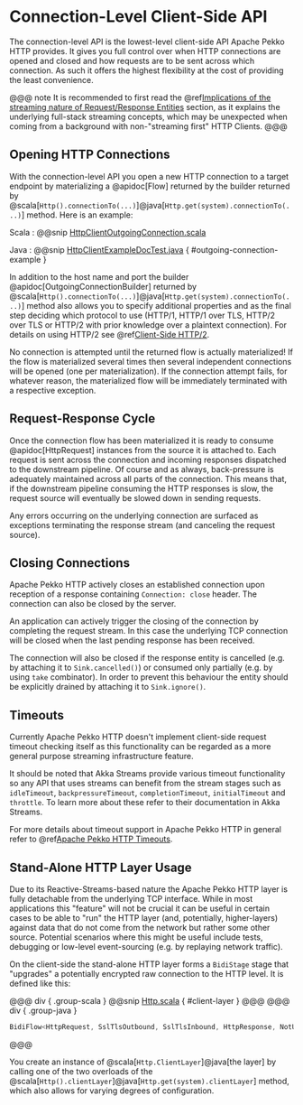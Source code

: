 # Connection-Level Client-Side API

The connection-level API is the lowest-level client-side API Apache Pekko HTTP provides. It gives you full control over when
HTTP connections are opened and closed and how requests are to be sent across which connection. As such it offers the
highest flexibility at the cost of providing the least convenience.

@@@ note
It is recommended to first read the @ref[Implications of the streaming nature of Request/Response Entities](../implications-of-streaming-http-entity.md) section,
as it explains the underlying full-stack streaming concepts, which may be unexpected when coming
from a background with non-"streaming first" HTTP Clients.
@@@

## Opening HTTP Connections

With the connection-level API you open a new HTTP connection to a target endpoint by materializing a @apidoc[Flow]
returned by the builder returned by @scala[`Http().connectionTo(...)`]@java[`Http.get(system).connectionTo(...)`] method.
Here is an example:

Scala
:  @@snip [HttpClientOutgoingConnection.scala](/docs/src/test/scala/docs/http/scaladsl/HttpClientOutgoingConnection.scala)

Java
:  @@snip [HttpClientExampleDocTest.java](/docs/src/test/java/docs/http/javadsl/HttpClientExampleDocTest.java) { #outgoing-connection-example }

In addition to the host name and port the builder @apidoc[OutgoingConnectionBuilder] returned by @scala[`Http().connectionTo(...)`]@java[`Http.get(system).connectionTo(...)`]
method also allows you to specify additional properties and as the final step deciding which protocol to use 
(HTTP/1, HTTP/1 over TLS, HTTP/2 over TLS or HTTP/2 with prior knowledge over a plaintext connection). For details on 
using HTTP/2 see @ref[Client-Side HTTP/2](./http2.md).

No connection is attempted until the returned flow is actually materialized! If the flow is materialized
several times then several independent connections will be opened (one per materialization).
If the connection attempt fails, for whatever reason, the materialized flow will be immediately terminated with a
respective exception.

## Request-Response Cycle

Once the connection flow has been materialized it is ready to consume @apidoc[HttpRequest] instances from the source it is
attached to. Each request is sent across the connection and incoming responses dispatched to the downstream pipeline.
Of course and as always, back-pressure is adequately maintained across all parts of the
connection. This means that, if the downstream pipeline consuming the HTTP responses is slow, the request source will
eventually be slowed down in sending requests.

Any errors occurring on the underlying connection are surfaced as exceptions terminating the response stream (and
canceling the request source).

## Closing Connections

Apache Pekko HTTP actively closes an established connection upon reception of a response containing `Connection: close` header.
The connection can also be closed by the server.

An application can actively trigger the closing of the connection by completing the request stream. In this case the
underlying TCP connection will be closed when the last pending response has been received.

The connection will also be closed if the response entity is cancelled (e.g. by attaching it to `Sink.cancelled()`)
or consumed only partially (e.g. by using `take` combinator). In order to prevent this behaviour the entity should be
explicitly drained by attaching it to `Sink.ignore()`.

## Timeouts

Currently Apache Pekko HTTP doesn't implement client-side request timeout checking itself as this functionality can be regarded
as a more general purpose streaming infrastructure feature.

It should be noted that Akka Streams provide various timeout functionality so any API that uses streams can benefit
from the stream stages such as `idleTimeout`, `backpressureTimeout`, `completionTimeout`, `initialTimeout`
and `throttle`. To learn more about these refer to their documentation in Akka Streams.

For more details about timeout support in Apache Pekko HTTP in general refer to @ref[Apache Pekko HTTP Timeouts](../common/timeouts.md).

<a id="http-client-layer"></a>
## Stand-Alone HTTP Layer Usage

Due to its Reactive-Streams-based nature the Apache Pekko HTTP layer is fully detachable from the underlying TCP
interface. While in most applications this "feature" will not be crucial it can be useful in certain cases to be able
to "run" the HTTP layer (and, potentially, higher-layers) against data that do not come from the network but rather
some other source. Potential scenarios where this might be useful include tests, debugging or low-level event-sourcing
(e.g. by replaying network traffic).

On the client-side the stand-alone HTTP layer forms a `BidiStage` stage that "upgrades" a potentially encrypted raw connection to the HTTP level.
It is defined like this:

@@@ div { .group-scala }
@@snip [Http.scala](/http-core/src/main/scala/akka/http/scaladsl/Http.scala) { #client-layer }
@@@
@@@ div { .group-java }
```java
BidiFlow<HttpRequest, SslTlsOutbound, SslTlsInbound, HttpResponse, NotUsed>
```
@@@

You create an instance of @scala[`Http.ClientLayer`]@java[the layer] by calling one of the two overloads
of the @scala[`Http().clientLayer`]@java[`Http.get(system).clientLayer`] method,
which also allows for varying degrees of configuration.
